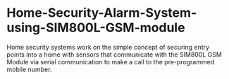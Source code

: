 # Home-Security-Alarm-System-using-SIM800L-GSM-module
Home security systems work on the simple concept of securing entry points into a home with sensors that communicate with the SIM800L GSM Module via serial communication to make a call to the pre-programmed mobile number.
